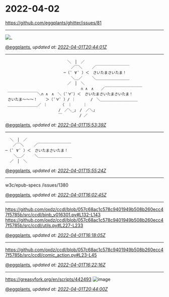 # 2022-04-02

<https://github.com/eggplants/ghitter/issues/81>

---

![_](https://github.githubassets.com/images/mona-loading-default.gif)

[@eggplants](https://github.com/eggplants), *updated at: [2022-04-01T20:44:01Z](https://github.com/eggplants/ghitter/issues/81#issue-1189946445)*

---

```
 　　　　　　　　　　　　　　　　＼　│　／
 　　　　　　　　　　　　　　　　　／￣＼　　 ／￣￣￣￣￣￣￣￣￣
 　　　　　　　　　　　　　　　─（ ﾟ ∀ ﾟ ）＜　さいたまさいたま！
 　　　　　　　　　　　　　　　　　＼＿／　　 ＼＿＿＿＿＿＿＿＿＿
 　　　　　　　　　　　　　　　　／　│　＼
 　　　　　　　　　　　　　　　　　　　 ∩ ∧　∧　　／￣￣￣￣￣￣￣￣￣￣
 ￣￣￣￣￣￣￣￣＼∩ ∧　∧　＼（ ﾟ∀ﾟ）＜　さいたまさいたまさいたま！
 さいたま～～～！ 　 ＞（ ﾟ∀ﾟ ）/ ｜　　　　/　＼＿＿＿＿＿＿＿＿＿＿
 ＿＿＿＿＿＿＿＿／ ｜　　　 〈　｜　　　｜
 　　　　　　　　　　　　　 /　／＼_」　/　／＼」
 　　　　　　　　　　　　　 ￣　　　　 / ／
```

[@eggplants](https://github.com/eggplants), *updated at: [2022-04-01T15:53:39Z](https://github.com/eggplants/ghitter/issues/81#issuecomment-1086074418)*

---

```
  ＼　│　／
　　／￣＼　　 ／￣￣￣￣￣￣￣￣￣
─（ ﾟ ∀ ﾟ ）＜　さいたまさいたま！
 　 ＼＿／　　 ＼＿＿＿＿＿＿＿＿＿
  ／　│　＼
```

[@eggplants](https://github.com/eggplants), *updated at: [2022-04-01T15:55:24Z](https://github.com/eggplants/ghitter/issues/81#issuecomment-1086077602)*

---

w3c/epub-specs /issues/1380

[@eggplants](https://github.com/eggplants), *updated at: [2022-04-01T16:02:45Z](https://github.com/eggplants/ghitter/issues/81#issuecomment-1086089846)*

---

https://github.com/oxdz/ccdl/blob/057c68ac1c578c9401949b508b260ecc47f5785b/src/ccdl/binb_v016301.py#L132-L143
https://github.com/oxdz/ccdl/blob/057c68ac1c578c9401949b508b260ecc47f5785b/src/ccdl/utils.py#L227-L233

[@eggplants](https://github.com/eggplants), *updated at: [2022-04-01T16:18:05Z](https://github.com/eggplants/ghitter/issues/81#issuecomment-1086105772)*

---

https://github.com/oxdz/ccdl/blob/057c68ac1c578c9401949b508b260ecc47f5785b/src/ccdl/comic_action.py#L23-L45


[@eggplants](https://github.com/eggplants), *updated at: [2022-04-01T16:22:16Z](https://github.com/eggplants/ghitter/issues/81#issuecomment-1086109404)*

---

https://greasyfork.org/en/scripts/442493
![image](https://user-images.githubusercontent.com/42153744/161338733-67c6536f-f286-4561-a215-c259a337b7c1.png)


[@eggplants](https://github.com/eggplants), *updated at: [2022-04-01T20:44:00Z](https://github.com/eggplants/ghitter/issues/81#issuecomment-1086307064)*
